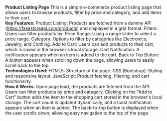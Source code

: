 **Product Listing Page**
This is a simple e-commerce product listing page that allows users to browse products, filter by price and category, and add items to their cart.<br/>
**Key Features:**
Product Listing: Products are fetched from a dummy API (https://fakestoreapi.com/products) and displayed in a grid format.
Filters: Users can filter products by:
Price Range: Using a range slider to select a price range.
Category: Options to filter by categories like Electronics, Jewelry, and Clothing.
Add to Cart: Users can add products to their cart, which is saved in the browser's local storage.
Cart Notification: A notification appears when an item is added to the cart.
Back to Top Button: A button appears when scrolling down the page, allowing users to easily scroll back to the top.<br/>
**Technologies Used:**
HTML5: Structure of the page.
CSS (Bootstrap): Styling and responsive layout.
JavaScript: Product fetching, filtering, and cart functionality.<br/>
**How it Works:**
Upon page load, the products are fetched from the API.
Users can filter products by price and category.
Clicking on the "Add to Cart" button adds the item to the shopping cart stored in the browser's local storage.
The cart count is updated dynamically, and a toast notification appears when an item is added.
The back-to-top button is displayed when the user scrolls down, allowing easy navigation to the top of the page.

